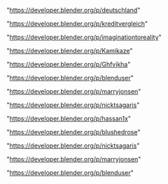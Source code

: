 "https://developer.blender.org/p/deutschland"

"https://developer.blender.org/p/kreditvergleich"

"https://developer.blender.org/p/imaginationtoreality"

"https://developer.blender.org/p/Kamikaze"

"https://developer.blender.org/p/Ghfvjkha"

"https://developer.blender.org/p/blenduser"

"https://developer.blender.org/p/marryjonsen"

"https://developer.blender.org/p/nicktsagaris"

 
"https://developer.blender.org/p/hassan1x"


"https://developer.blender.org/p/blushedrose"


"https://developer.blender.org/p/nicktsagaris"


"https://developer.blender.org/p/marryjonsen"


"https://developer.blender.org/p/blenduser"


 
